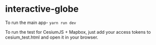 # interactive-globe

To run the main app- `yarn run dev`

To run the test for CesiumJS + Mapbox, just add your access tokens to cesium_test.html and open it in your browser.
